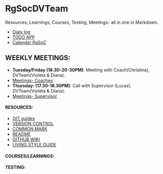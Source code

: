 # RgSocDVTeam
Resources, Learnings, Courses, Testing, Meetings- all in one in Markdown.

- [Dialy log](https://teams.railsgirlssummerofcode.org/)
- [TODO APP](https://railsgirlsvd.workast.io/list/5b3caacf722b3652e2c3b232)
- [Calender RgSoC](https://calendar.google.com/calendar/b/3/r/month/2018/7/1)

## WEEKLY MEETINGS:
- __Tuesday/Friday (18.30-20-30PM)__: Meeting with Coach(Christina), DVTeam(Violeta & Diana).
- [Meetings- Coaches]()
- __Thursday: (17.30-18.30PM)__: Call with Supervisor (Lucas), DVTeam(Violeta & Diana).
- [Meetings- Supervisor]()

#### RESOURCES:
- [GIT guides](https://guides.github.com/)
- [VERSION CONTROL](https://www.atlassian.com/git/tutorials)
- [COMMON MARK](http://commonmark.org/help/tutorial/)
- [README](https://help.github.com/articles/basic-writing-and-formatting-syntax/)
- [GITHUB WIKI](https://guides.github.com/features/wikis/)
- [LIVING STYLE GUIDE](https://livingstyleguide.org/)

#### COURSES/LEARNINGS:
#### TESTING:

